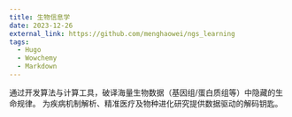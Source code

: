 ```yaml
---
title: 生物信息学
date: 2023-12-26
external_link: https://github.com/menghaowei/ngs_learning
tags:
  - Hugo
  - Wowchemy
  - Markdown
---
```


通过开发算法与计算工具，破译海量生物数据（基因组/蛋白质组等）中隐藏的生命规律。 为疾病机制解析、精准医疗及物种进化研究提供数据驱动的解码钥匙。

<!--more-->
